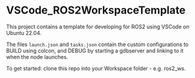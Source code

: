 # VSCode_ROS2WorkspaceTemplate
This project contains a template for developing for ROS2 using VSCode on Ubuntu 22.04.  

The files `launch.json` and `tasks.json` contain the custom configurations to BUILD using colcon, and DEBUG by starting a gdbserver and linking to it when the node launches.  

To get started:
clone this repo into your Workspace folder - e.g. ros2_ws.  

